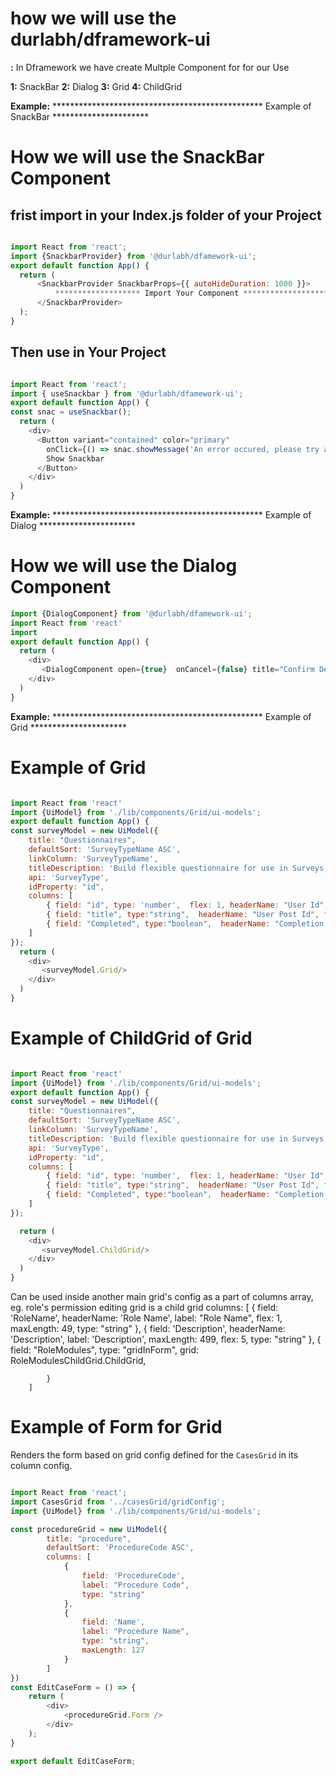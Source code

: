 # how we will use the durlabh/dframework-ui 


**:** In Dframework we have create Multple Component for for our Use 

**1:**  SnackBar
**2:**  Dialog
**3:**  Grid
**4:**  ChildGrid




**Example:**  ************************************************ Example of SnackBar **********************
# How we will use the SnackBar Component 
## frist import in your Index.js folder of your Project
```js

import React from 'react';
import {SnackbarProvider} from '@durlabh/dfamework-ui';
export default function App() {
  return (
      <SnackbarProvider SnackbarProps={{ autoHideDuration: 1000 }}>
          ******************* Import Your Component ********************
      </SnackbarProvider>
  );
}
```


## Then use in Your Project 

```js

import React from 'react';
import { useSnackbar } from '@durlabh/dfamework-ui';
export default function App() {
const snac = useSnackbar();
  return (
    <div>
      <Button variant="contained" color="primary"
        onClick={() => snac.showMessage('An error occured, please try after some time.')}>
        Show Snackbar
      </Button> 
    </div>
  )
}
```

**Example:**  ************************************************ Example of Dialog **********************


# How we will use the Dialog Component 
```js
import {DialogComponent} from '@durlabh/dfamework-ui';
import React from 'react'
import 
export default function App() {
  return (
    <div>
       <DialogComponent open={true}  onCancel={false} title="Confirm Delete"  children ="Are you sure you want to delete "/>
    </div>
  )
}
```

**Example:**  ************************************************ Example of Grid **********************


# Example of Grid 

```js

import React from 'react'
import {UiModel} from './lib/components/Grid/ui-models';
export default function App() {
const surveyModel = new UiModel({
    title: "Questionnaires",
    defaultSort: 'SurveyTypeName ASC',
    linkColumn: 'SurveyTypeName',
    titleDescription: 'Build flexible questionnaire for use in Surveys',
    api: 'SurveyType',
    idProperty: "id",
    columns: [
        { field: "id", type: 'number',  flex: 1, headerName: "User Id", fieldLabel: null, pinned: true },
        { field: "title", type:"string",  headerName: "User Post Id", flex:1 },      
        { field: "Completed", type:"boolean",  headerName: "Completion Status", flex:1}  
    ]
});
  return (
    <div>
       <surveyModel.Grid/>
    </div>
  )
}

```



# Example of ChildGrid of Grid


```js

import React from 'react'
import {UiModel} from './lib/components/Grid/ui-models';
export default function App() {
const surveyModel = new UiModel({
    title: "Questionnaires",
    defaultSort: 'SurveyTypeName ASC',
    linkColumn: 'SurveyTypeName',
    titleDescription: 'Build flexible questionnaire for use in Surveys',
    api: 'SurveyType',
    idProperty: "id",
    columns: [
        { field: "id", type: 'number',  flex: 1, headerName: "User Id", fieldLabel: null, pinned: true },
        { field: "title", type:"string",  headerName: "User Post Id", flex:1 },      
        { field: "Completed", type:"boolean",  headerName: "Completion Status", flex:1}  
    ]
});

  return (
    <div>
       <surveyModel.ChildGrid/>
    </div>
  )
}

```
 Can be used inside another main grid's config as a part of columns array, eg. role's permission editing grid is a child grid
  columns: [
            {
                field: 'RoleName',
                headerName: 'Role Name',
                label: "Role Name",
                flex: 1,
                maxLength: 49,
                type: "string"
            },
            {
                field: 'Description',
                headerName: 'Description',
                label: 'Description',
                maxLength: 499,
                flex: 5,
                type: "string"
            },
            {
                field: "RoleModules",
                type: "gridInForm",
                grid: RoleModulesChildGrid.ChildGrid,
                
            }
        ]  
# Example of Form for Grid
Renders the form based on grid config defined for the `CasesGrid` in its column config.

```js

import React from 'react';
import CasesGrid from '../casesGrid/gridConfig';
import {UiModel} from './lib/components/Grid/ui-models';

const procedureGrid = new UiModel({
        title: "procedure",
        defaultSort: 'ProcedureCode ASC',
        columns: [
            {
                field: 'ProcedureCode',
                label: "Procedure Code",
                type: "string"
            },
            {
                field: 'Name',
                label: "Procedure Name",
                type: "string",
                maxLength: 127
            }
        ]
})
const EditCaseForm = () => {
    return (
        <div>
            <procedureGrid.Form />
        </div>
    );
}

export default EditCaseForm;


```